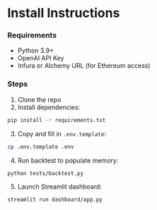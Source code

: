 # Install Instructions

### Requirements
- Python 3.9+
- OpenAI API Key
- Infura or Alchemy URL (for Ethereum access)

### Steps
1. Clone the repo
2. Install dependencies:
```bash
pip install -r requirements.txt
```
3. Copy and fill in `.env.template`:
```bash
cp .env.template .env
```
4. Run backtest to populate memory:
```bash
python tests/backtest.py
```
5. Launch Streamlit dashboard:
```bash
streamlit run dashboard/app.py
```